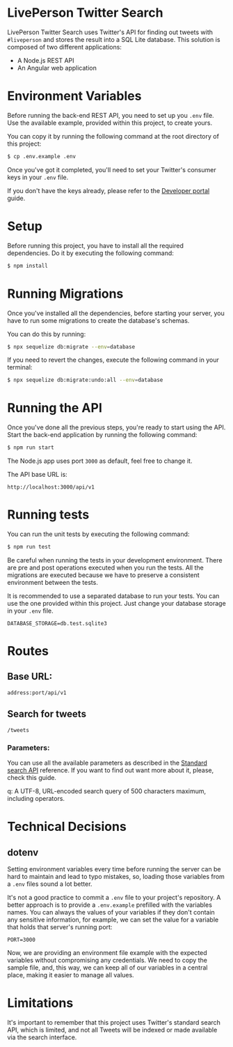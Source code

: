 # LivePerson Twitter Search

LivePerson Twitter Search uses Twitter's API for finding out tweets with `#liveperson` and stores the result into a SQL Lite database. This solution is composed of two different applications:

 - A Node.js REST API
 - An Angular web application

# Environment Variables

Before running the back-end REST API, you need to set up you `.env` file. Use the available example, provided within this project, to create yours.

You can copy it by running the following command at the root directory of this project:

```sh
$ cp .env.example .env
```

Once you've got it completed, you'll need to set your Twitter's consumer keys in your `.env` file.

If you don't have the keys already, please refer to the [Developer portal] guide.

# Setup

Before running this project, you have to install all the required dependencies. Do it by executing the following command:

```sh
$ npm install
```

# Running Migrations

Once you've installed all the dependencies, before starting your server, you have to run some migrations to create the database's schemas.

You can do this by running:

```sh
$ npx sequelize db:migrate --env=database
```

If you need to revert the changes, execute the following command in your terminal:

```sh
$ npx sequelize db:migrate:undo:all --env=database
```

# Running the API

Once you've done all the previous steps, you're ready to start using the API. Start the back-end application by running the following command:

```sh
$ npm run start
```

The Node.js app uses port `3000` as default, feel free to change it.

The API base URL is:

```
http://localhost:3000/api/v1
```

# Running tests

You can run the unit tests by executing the following command:

```sh
$ npm run test
```

Be careful when running the tests in your development environment. There are pre and post operations executed when you run the tests. All the migrations are executed because we have to preserve a consistent environment between the tests.

It is recommended to use a separated database to run your tests. You can use the one provided within this project. Just change your database storage in your `.env` file.

```
DATABASE_STORAGE=db.test.sqlite3
```

# Routes

## Base URL:
```
address:port/api/v1
```

## Search for tweets

```
/tweets
```

### Parameters:
You can use all the available parameters as described in the [Standard search API] reference. If you want to find out want more about it, please, check this guide.

q: A UTF-8, URL-encoded search query of 500 characters maximum, including operators.

# Technical Decisions
## dotenv
Setting environment variables every time before running the server can be hard to maintain and lead to typo mistakes, so, loading those variables from a `.env` files sound a lot better.

It's not a good practice to commit a `.env` file to your project's repository. A better approach is to provide a `.env.example` prefilled with the variables names. You can always the values of your variables if they don't contain any sensitive information, for example, we can set the value for a variable that holds that server's running port:

```
PORT=3000
```

Now, we are providing an environment file example with the expected variables without compromising any credentials. We need to copy the sample file, and, this way, we can keep all of our variables in a central place, making it easier to manage all values.

# Limitations

It's important to remember that this project uses Twitter's standard search API, which is limited, and not all Tweets will be indexed or made available via the search interface.

[Developer portal]: <https://developer.twitter.com/en/docs/basics/developer-portal/overview>
[Standard search API]: <https://developer.twitter.com/en/docs/tweets/search/api-reference/get-search-tweets>